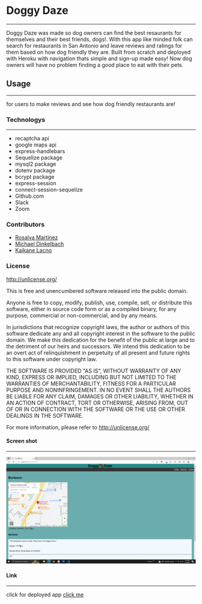# Doggy Daze
***
Doggy Daze was made so dog owners can find the best resaurants for themselves and their best friends, dogs!. With this app like minded folk can search for restaurants in San Antonio and leave reviews and ratings for them based on how dog friendly they are. Built from scratch and deployed with Heroku with navigation thats simple and sign-up made easy!  Now dog owners will have no problem finding a good place to eat with their pets.
## Usage
***
for users to make reviews and see how dog friendly restaurants are!
### Technologys
***
* recaptcha api
* google maps api
* express-handlebars
* Sequelize package
* mysql2 package
* dotenv package
* bcrypt package
* express-session
* connect-session-sequelize
* Github.com
* Slack
* Zoom
### Contributors
* [Rosalva Martinez](https://github.com/RosalvaMartinez)
* [Michael Dinkelbach](https://github.com/mdinkelbach)
* [Kaikane Lacno](https://github.com/lacnoskillz)
### License
http://unlicense.org/

This is free and unencumbered software released into the public domain.

Anyone is free to copy, modify, publish, use, compile, sell, or distribute this software, either in source code form or as a compiled binary, for any purpose, commercial or non-commercial, and by any means.

In jurisdictions that recognize copyright laws, the author or authors of this software dedicate any and all copyright interest in the software to the public domain. We make this dedication for the benefit of the public at large and to the detriment of our heirs and successors. We intend this dedication to be an overt act of relinquishment in perpetuity of all present and future rights to this software under copyright law.

THE SOFTWARE IS PROVIDED "AS IS", WITHOUT WARRANTY OF ANY KIND, EXPRESS OR IMPLIED, INCLUDING BUT NOT LIMITED TO THE WARRANTIES OF MERCHANTABILITY, FITNESS FOR A PARTICULAR PURPOSE AND NONINFRINGEMENT. IN NO EVENT SHALL THE AUTHORS BE LIABLE FOR ANY CLAIM, DAMAGES OR OTHER LIABILITY, WHETHER IN AN ACTION OF CONTRACT, TORT OR OTHERWISE, ARISING FROM, OUT OF OR IN CONNECTION WITH THE SOFTWARE OR THE USE OR OTHER DEALINGS IN THE SOFTWARE.

For more information, please refer to http://unlicense.org/
#### Screen shot
***
![image](./public/css/images/Screenshot%20(136).png)
#### Link
***
click for deployed app
[click me](https://ancient-plains-63296.herokuapp.com/)
